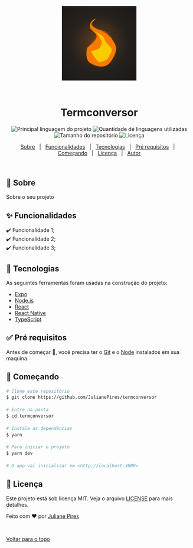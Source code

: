 <div align="center" id="top"> 
  <img width="40%" align="center" src="./.github/app.gif" alt="Termconversor" />

  &#xa0;

  <!-- <a href="https://termconversor.netlify.com">Demo</a> -->
</div>

<h1 align="center">Termconversor</h1>

<p align="center">
  <img alt="Principal linguagem do projeto" src="https://img.shields.io/github/languages/top/JulianePires/termconversor?color=56BEB8">

  <img alt="Quantidade de linguagens utilizadas" src="https://img.shields.io/github/languages/count/JulianePires/termconversor?color=56BEB8">

  <img alt="Tamanho do repositório" src="https://img.shields.io/github/repo-size/JulianePires/termconversor?color=56BEB8">

  <img alt="Licença" src="https://img.shields.io/github/license/JulianePires/termconversor?color=56BEB8">

  <!-- <img alt="Github issues" src="https://img.shields.io/github/issues/JulianePires/termconversor?color=56BEB8" /> -->

  <!-- <img alt="Github forks" src="https://img.shields.io/github/forks/JulianePires/termconversor?color=56BEB8" /> -->

  <!-- <img alt="Github stars" src="https://img.shields.io/github/stars/JulianePires/termconversor?color=56BEB8" /> -->
</p>

<!-- Status -->

<!-- <h4 align="center"> 
	🚧  Termconversor 🚀 Em construção...  🚧
</h4> 

<hr> -->

<p align="center">
  <a href="#dart-sobre">Sobre</a> &#xa0; | &#xa0; 
  <a href="#sparkles-funcionalidades">Funcionalidades</a> &#xa0; | &#xa0;
  <a href="#rocket-tecnologias">Tecnologias</a> &#xa0; | &#xa0;
  <a href="#white_check_mark-pré-requesitos">Pré requisitos</a> &#xa0; | &#xa0;
  <a href="#checkered_flag-começando">Começando</a> &#xa0; | &#xa0;
  <a href="#memo-licença">Licença</a> &#xa0; | &#xa0;
  <a href="https://github.com/JulianePires" target="_blank">Autor</a>
</p>

<br>

## :dart: Sobre ##

Sobre o seu projeto

## :sparkles: Funcionalidades ##

:heavy_check_mark: Funcionalidade 1;\
:heavy_check_mark: Funcionalidade 2;\
:heavy_check_mark: Funcionalidade 3;

## :rocket: Tecnologias ##

As seguintes ferramentas foram usadas na construção do projeto:

- [Expo](https://expo.io/)
- [Node.js](https://nodejs.org/en/)
- [React](https://pt-br.reactjs.org/)
- [React Native](https://reactnative.dev/)
- [TypeScript](https://www.typescriptlang.org/)

## :white_check_mark: Pré requisitos ##

Antes de começar :checkered_flag:, você precisa ter o [Git](https://git-scm.com) e o [Node](https://nodejs.org/en/) instalados em sua maquina.

## :checkered_flag: Começando ##

```bash
# Clone este repositório
$ git clone https://github.com/JulianePires/termconversor

# Entre na pasta
$ cd termconversor

# Instale as dependências
$ yarn

# Para iniciar o projeto
$ yarn dev

# O app vai inicializar em <http://localhost:3000>
```

## :memo: Licença ##

Este projeto está sob licença MIT. Veja o arquivo [LICENSE](LICENSE.md) para mais detalhes.


Feito com :heart: por <a href="https://github.com/JulianePires" target="_blank">Juliane Pires</a>

&#xa0;

<a href="#top">Voltar para o topo</a>
